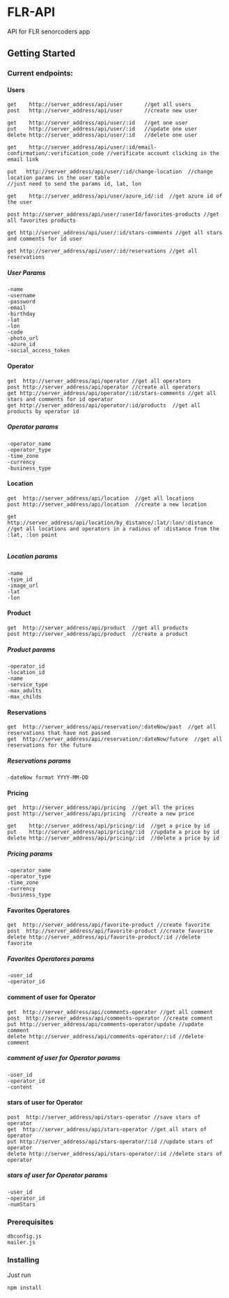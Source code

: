 # FLR-API

API for FLR senorcoders app 

## Getting Started

### Current endpoints:

#### Users
```
get    http://server_address/api/user       //get all users 
post   http://server_address/api/user       //create new user

get    http://server_address/api/user/:id   //get one user
put    http://server_address/api/user/:id   //update one user
delete http://server_address/api/user/:id   //delete one user

get    http://server_address/api/user/:id/email-confirmation/:verification_code //verificate account clicking in the email link

put   http://server_address/api/user/:id/change-location  //change location params in the user table
//just need to send the params id, lat, lon
 
get    http://server_address/api/user/azure_id/:id  //get azure id of the user

post http://server_address/api/user/:userId/favorites-products //get all favorites products

get http://server_address/api/user/:id/stars-comments //get all stars and comments for id user

get http://server_address/api/user/:id/reservations //get all reservations

```
##### User Params
```
-name  
-username 
-password 
-email
-birthday
-lat  
-lon 
-code
-photo_url
-azure_id
-social_access_token
```
#### Operator
```
get  http://server_address/api/operator //get all operators
post http://server_address/api/operator //create all operators
get http://server_address/api/operator/:id/stars-comments //get all stars and comments for id operator
get http://server_address/api/operator/:id/products  //get all products by operator id
```
##### Operator params
```
-operator_name
-operator_type
-time_zone
-currency
-business_type
```
#### Location
```
get  http://server_address/api/location  //get all locations
post http://server_address/api/location  //create a new location

get  http://server_address/api/location/by_distance/:lat/:lon/:distance  //get all locations and operators in a radious of :distance from the :lat, :lon point
    
```
##### Location params
```
-name
-type_id
-image_url
-lat
-lon 
```
#### Product
```
get  http://server_address/api/product  //get all products
post http://server_address/api/product  //create a product
```
##### Product params
```
-operator_id
-location_id
-name
-service_type
-max_adults
-max_childs
```

#### Reservations
```
get  http://server_address/api/reservation/:dateNow/past  //get all reservations that have not passed
get  http://server_address/api/reservation/:dateNow/future  //get all reservations for the future
```
##### Reservations params
```
-dateNow format YYYY-MM-DD
```

#### Pricing
```
get  http://server_address/api/pricing  //get all the prices
post http://server_address/api/pricing  //create a new price

get    http://server_address/api/pricing/:id  //get a price by id
put    http://server_address/api/pricing/:id  //update a price by id
delete http://server_address/api/pricing/:id  //delete a price by id
```
##### Pricing params
```
-operator_name
-operator_type
-time_zone
-currency
-business_type
```

#### Favorites Operatores
```
get  http://server_address/api/favorite-product //create favorite
post  http://server_address/api/favorite-product //create favorite
delete http://server_address/api/favorite-product/:id //delete favorite
```
##### Favorites Operatores params
```
-user_id
-operator_id
```

#### comment of user for Operator
```
get  http://server_address/api/comments-operator //get all comment
post  http://server_address/api/comments-operator //create comment
put http://server_address/api/comments-operator/update //update comment
delete http://server_address/api/comments-operator/:id //delete comment
```

##### comment of user for Operator params
```
-user_id
-operator_id
-content
```

#### stars of user for Operator
```
post  http://server_address/api/stars-operator //save stars of operator
get  http://server_address/api/stars-operator //get all stars of operator
put http://server_address/api/stars-operator/:id //update stars of operator
delete http://server_address/api/stars-operator/:id //delete stars of operator
```

##### stars of user for Operator params
```
-user_id
-operator_id
-numStars
```

### Prerequisites

```
dbconfig.js
mailer.js
```

### Installing
Just run

```
npm install
```
